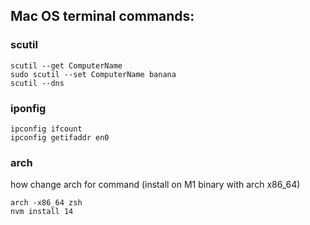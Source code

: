 


## Mac OS terminal commands:


### scutil

```
scutil --get ComputerName
sudo scutil --set ComputerName banana
scutil --dns
```

### iponfig

```
ipconfig ifcount
ipconfig getifaddr en0
```

### arch
how change arch for command (install on M1 binary with arch x86_64)
```
arch -x86_64 zsh 
nvm install 14
```
